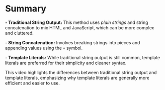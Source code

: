 # Summary

**- Traditional String Output:** This method uses _plain strings_ and string concatenation to mix HTML and JavaScript, which can be more complex and cluttered.

**- String Concatenation:** Involves breaking strings into pieces and appending values using the `+` symbol.

**- Template Literals:** While traditional string output is still common, template literals are preferred for their simplicity and cleaner syntax.

This video highlights the differences between traditional string output and template literals, emphasizing why template literals are generally more efficient and easier to use.
